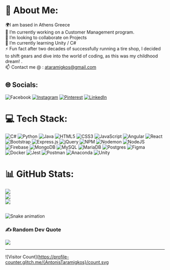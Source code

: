 # 💫 About Me:
🌍I am based in Athens Greece<br>🚀 I’m currently working on a Customer Management program.<br>👯 I’m looking to collaborate on Projects<br>🌱 I’m currently learning Unity / C# <br>⚡ Fun fact after two decades of successfully running a tire shop, I decided to shift gears and dive into the world of coding, as this was my   childhood dream! .<br>📫 Contact me @ : ataramigkos@gmail.com


## 🌐 Socials:
![Facebook](https://img.shields.io/badge/Facebook-%231877F2.svg?logo=Facebook&logoColor=white) [![Instagram](https://img.shields.io/badge/Instagram-%23E4405F.svg?logo=Instagram&logoColor=white)](https://instagram.com/antaramig) [![Pinterest](https://img.shields.io/badge/Pinterest-%23E60023.svg?logo=Pinterest&logoColor=white)](https://pinterest.com/antonytaramigko) 
[![LinkedIn](https://img.shields.io/badge/LinkedIn-%230077B5.svg?logo=linkedin&logoColor=white)](https://linkedin.com/in/antonis-taramigkos) 

# 💻 Tech Stack:
![C#](https://img.shields.io/badge/c%23-%23239120.svg?style=for-the-badge&logo=csharp&logoColor=white) ![Python](https://img.shields.io/badge/python-3670A0?style=for-the-badge&logo=python&logoColor=ffdd54) ![Java](https://img.shields.io/badge/java-%23ED8B00.svg?style=for-the-badge&logo=openjdk&logoColor=white) ![HTML5](https://img.shields.io/badge/html5-%23E34F26.svg?style=for-the-badge&logo=html5&logoColor=white) ![CSS3](https://img.shields.io/badge/css3-%231572B6.svg?style=for-the-badge&logo=css3&logoColor=white)  ![JavaScript](https://img.shields.io/badge/javascript-%23323330.svg?style=for-the-badge&logo=javascript&logoColor=%23F7DF1E)  ![Angular](https://img.shields.io/badge/angular-%23DD0031.svg?style=for-the-badge&logo=angular&logoColor=white)
![React](https://shields.io/badge/react-black?logo=react&style=for-the-badge)
![Bootstrap](https://img.shields.io/badge/bootstrap-%238511FA.svg?style=for-the-badge&logo=bootstrap&logoColor=white) ![Express.js](https://img.shields.io/badge/express.js-%23404d59.svg?style=for-the-badge&logo=express&logoColor=%2361DAFB) ![jQuery](https://img.shields.io/badge/jquery-%230769AD.svg?style=for-the-badge&logo=jquery&logoColor=white) ![NPM](https://img.shields.io/badge/NPM-%23CB3837.svg?style=for-the-badge&logo=npm&logoColor=white) ![Nodemon](https://img.shields.io/badge/NODEMON-%23323330.svg?style=for-the-badge&logo=nodemon&logoColor=%BBDEAD) ![NodeJS](https://img.shields.io/badge/node.js-6DA55F?style=for-the-badge&logo=node.js&logoColor=white) ![Firebase](https://img.shields.io/badge/firebase-ffca28?style=for-the-badge&logo=firebase&logoColor=black)
![MongoDB](https://img.shields.io/badge/MongoDB-%234ea94b.svg?style=for-the-badge&logo=mongodb&logoColor=white) ![MySQL](https://img.shields.io/badge/mysql-%2300000f.svg?style=for-the-badge&logo=mysql&logoColor=white) ![MariaDB](https://img.shields.io/badge/MariaDB-003545?style=for-the-badge&logo=mariadb&logoColor=white) ![Postgres](https://img.shields.io/badge/postgres-%23316192.svg?style=for-the-badge&logo=postgresql&logoColor=white) ![Figma](https://img.shields.io/badge/figma-%23F24E1E.svg?style=for-the-badge&logo=figma&logoColor=white) ![Docker](https://img.shields.io/badge/docker-%230db7ed.svg?style=for-the-badge&logo=docker&logoColor=white) ![Jest](https://img.shields.io/badge/-jest-%23C21325?style=for-the-badge&logo=jest&logoColor=white)   ![Postman](https://img.shields.io/badge/Postman-FF6C37?style=for-the-badge&logo=postman&logoColor=white)  ![Anaconda](https://img.shields.io/badge/Anaconda-%2344A833.svg?style=for-the-badge&logo=anaconda&logoColor=white) ![Unity](https://img.shields.io/badge/Unity-FFFFFF?style=for-the-badge&logo=unity&logoColor=black)
# 📊 GitHub Stats:
![](https://github-readme-stats.vercel.app/api?username=AntonisTaramigkos&theme=dark&hide_border=false&include_all_commits=false&count_private=false)<br/>
![](https://github-readme-streak-stats.herokuapp.com/?user=AntonisTaramigkos&theme=dark&hide_border=false)<br/>
![](https://github-readme-stats.vercel.app/api/top-langs/?username=AntonisTaramigkos&theme=dark&hide_border=false&include_all_commits=false&count_private=false&layout=compact)


## 
![Snake animation](https://github.com/eagrundy/eagrundy/blob/output/github-contribution-grid-snake.svg)

### ✍️ Random Dev Quote
![](https://quotes-github-readme.vercel.app/api?type=horizontal&theme=radical)

---

![Visitor Count](https://profile-counter.glitch.me/{AntonisTaramigkos}/count.svg


